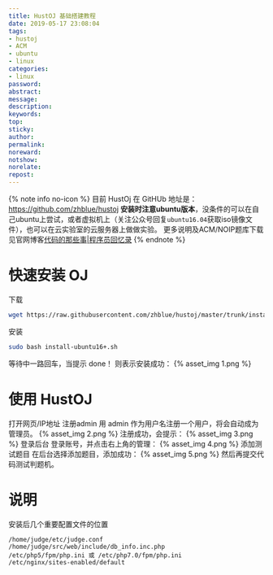 ```yaml
---
title: HustOJ 基础搭建教程
date: 2019-05-17 23:08:04
tags:
- hustoj
- ACM
- ubuntu
- linux
categories:
- linux
password:
abstract:
message:
description:
keywords:
top:
sticky:
author:
permalink:
noreward:
notshow:
norelate:
repost:
---
```


{% note info no-icon %}
目前 HustOj 在 GitHUb 地址是：<https://github.com/zhblue/hustoj>
**安装时注意ubuntu版本**，没条件的可以在自己ubuntu上尝试，或者虚拟机上（关注公众号回复`ubuntu16.04`获取iso镜像文件），也可以在云实验室的云服务器上做做实验。
更多说明及ACM/NOIP题库下载见官网博客[代码的那些事|程序员回忆录](http://www.hustoj.com/)
{% endnote %}

<!--more-->
# 快速安装 OJ
下载
```bash
wget https://raw.githubusercontent.com/zhblue/hustoj/master/trunk/install/install-ubuntu16+.sh
```
安装
```bash
sudo bash install-ubuntu16+.sh
```
等待中一路回车，当提示 done！ 则表示安装成功：
{% asset_img 1.png %}

# 使用 HustOJ
打开网页/IP地址
注册admin
用 admin 作为用户名注册一个用户，将会自动成为管理员。
{% asset_img 2.png %}
注册成功，会提示：
{% asset_img 3.png %}
登录后台
登录账号，并点击右上角的管理：
{% asset_img 4.png %}
添加测试题目
在后台选择添加题目，添加成功：
{% asset_img 5.png %}
然后再提交代码测试判题机。

# 说明
安装后几个重要配置文件的位置
```
/home/judge/etc/judge.conf
/home/judge/src/web/include/db_info.inc.php
/etc/php5/fpm/php.ini 或 /etc/php7.0/fpm/php.ini
/etc/nginx/sites-enabled/default
```